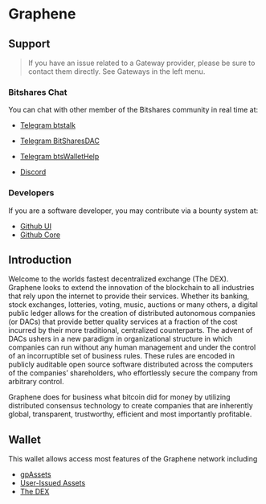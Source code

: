 # Graphene

## Support

>If you have an issue related to a Gateway provider, please be sure to contact them directly. See Gateways in the left menu.

### Bitshares Chat
You can chat with other member of the Bitshares community in real time at:

- [Telegram btstalk](https://t.me/btstalk)
- [Telegram BitSharesDAC](https://t.me/BitSharesDAC)
- [Telegram btsWalletHelp](https://t.me/btsWalletHelp)

- [Discord](https://discord.gg/GsjQfAJ)

### Developers
If you are a software developer, you may contribute via a bounty system at:

- [Github UI](https://github.com/graphene-blockchain/graphene-ui)
- [Github Core](https://github.com/bitshares/bitshares-core) 

## Introduction
Welcome to the worlds fastest decentralized exchange (The DEX).
Graphene looks to extend the innovation of the blockchain to all industries
that rely upon the internet to provide their services. Whether its banking,
stock exchanges, lotteries, voting, music, auctions or many others, a digital
public ledger allows for the creation of distributed autonomous companies (or
DACs) that provide better quality services at a fraction of the cost incurred by
their more traditional, centralized counterparts. The advent of DACs ushers in a
new paradigm in organizational structure in which companies can run without any
human management and under the control of an incorruptible set of business
rules. These rules are encoded in publicly auditable open source software
distributed across the computers of the companies’ shareholders, who
effortlessly secure the company from arbitrary control.

Graphene does for business what bitcoin did for money by utilizing distributed
consensus technology to create companies that are inherently global,
transparent, trustworthy, efficient and most importantly profitable.

## Wallet
This wallet allows access most features of the Graphene network including

- [gpAssets](/help/assets/mpa)
- [User-Issued Assets](/help/assets/uia)
- [The DEX](/help/dex/introduction)

